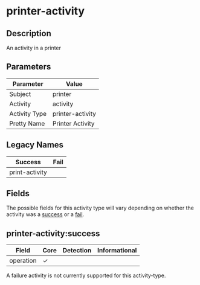 printer-activity
================

Description
-----------
An activity in a printer

Parameters
----------
| Parameter     | Value            |
| ------------- | ---------------- |
| Subject       | printer          |
| Activity      | activity         |
| Activity Type | printer-activity |
| Pretty Name   | Printer Activity |

Legacy Names
------------
| Success            | Fail |
| ------------------ | ---- |
| print-activity<br> |      |

Fields
------

The possible fields for this activity type will vary depending on whether the activity was a [success](#printer-activitysuccess) or a [fail](#printer-activityfail).


printer-activity:success
------------------------

| Field     | Core     | Detection | Informational |
| --------- | -------- | --------- | ------------- |
| operation | &#10003; |           |               |

A failure activity is not currently supported for this activity-type.